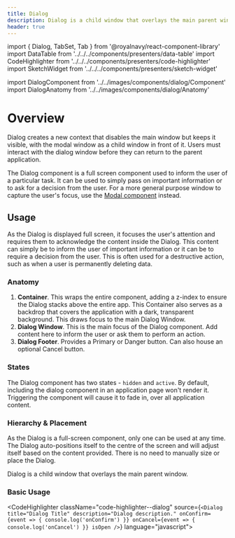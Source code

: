 ```yaml
---
title: Dialog
description: Dialog is a child window that overlays the main parent window.
header: true
---
```


import { Dialog, TabSet, Tab } from '@royalnavy/react-component-library'
import DataTable from '../../../components/presenters/data-table'
import CodeHighlighter from '../../../components/presenters/code-highlighter'
import SketchWidget from '../../../components/presenters/sketch-widget'

import DialogComponent from '../../images/components/dialog/Component'
import DialogAnatomy from '../../images/components/dialog/Anatomy'

# Overview

Dialog creates a new context that disables the main window but keeps it visible, with the modal window as a child window in front of it. Users must interact with the dialog window before they can return to the parent application. 

The Dialog component is a full screen component used to inform the user of a particular task. It can be used to simply pass on important information or to ask for a decision from the user. For a more general purpose window to capture the user's focus, use the [Modal component](/components/modal) instead.

<DialogComponent />

## Usage
As the Dialog is displayed full screen, it focuses the user's attention and requires them to acknowledge the content inside the Dialog. This content can simply be to inform the user of important information or it can be to require a decision from the user. This is often used for a destructive action, such as when a user is permanently deleting data.

<TabSet>
<Tab title="Design">
<SketchWidget name="Dialog" href="/standards-toolkit.sketch" /> 

### Anatomy

<DialogAnatomy />

1. **Container**. This wraps the entire component, adding a z-index to ensure the Dialog stacks above the entire app. This Container also serves as a backdrop that covers the application with a dark, transparent background. This draws focus to the main Dialog Window.
2. **Dialog Window**. This is the main focus of the Dialog component. Add content here to inform the user or ask them to perform an action.
3. **Dialog Footer**. Provides a Primary or Danger button. Can also house an optional Cancel button.

### States
The Dialog component has two states - `hidden` and `active`. By default, including the dialog component in an application page won't render it. Triggering the component will cause it to fade in, over all application content.


### Hierarchy & Placement
As the Dialog is a full-screen component, only one can be used at any time. The Dialog auto-positions itself to the centre of the screen and will adjust itself based on the content provided. There is no need to manually size or place the Dialog.


</Tab>

<Tab title="Develop">

Dialog is a child window that overlays the main parent window.

### Basic Usage
<CodeHighlighter className="code-highlighter--dialog" source={`<Dialog
  title="Dialog Title"
  description="Dialog description."
  onConfirm={event => {
    console.log('onConfirm')
  }}
  onCancel={event => {
    console.log('onCancel')
  }}
  isOpen
/>`} language="javascript">
  <Dialog
    className="docs-site-example-dialog"
    title="Dialog Title"
    description="Dialog description."
    onConfirm={event => {
      console.log('onConfirm')
    }}
    onCancel={event => {
      console.log('onCancel')
    }}
    isOpen
  />
</CodeHighlighter>

### Danger Usage
<CodeHighlighter className="code-highlighter--dialog" source={`<Dialog
  title="Dialog Title"
  description="Dialog description."
  onConfirm={event => {
    console.log('onConfirm')
  }}
  onCancel={event => {
    console.log('onCancel')
  }}
  danger
  isOpen
/>`} language="javascript">
  <Dialog
    className="docs-site-example-dialog"
    title="Dialog Title"
    description="Dialog description."
    onConfirm={event => {
      console.log('onConfirm')
    }}
    onCancel={event => {
      console.log('onCancel')
    }}
    danger
    isOpen
  />
</CodeHighlighter>

### Dialog Properties
<DataTable data={[
  {
    Name: 'className',
    Type: 'string',
    Required: 'False',
    Default: '',
    Description: 'Custom CSS class to add to the component',
  },
  {
    Name: 'title',
    Type: 'string',
    Required: 'False',
    Default: '',
    Description: 'The title to display at the top of the dialog',
  },
  {
    Name: 'description',
    Type: 'string',
    Required: 'False',
    Default: '',
    Description: 'The description text to display within the body of the dialog',
  },
  {
    Name: 'onConfirm',
    Type: 'Function<any>',
    Required: 'False',
    Default: '',
    Description: 'A callback function invoked when the dialog is confirmed',
  },
  {
    Name: 'onCancel',
    Type: 'Function<any>',
    Required: 'False',
    Default: '',
    Description: 'A callback function invoked when the dialog is cancelled',
  },
  {
    Name: 'danger',
    Type: 'boolean',
    Required: 'False',
    Default: '',
    Description: 'An attribute denoting that this a danger dialog',
  },
  {
    Name: 'isOpen',
    Type: 'boolean',
    Required: 'False',
    Default: '',
    Description: 'An attribute denoting the open / close state of the dialog',
  },
]} />

</Tab>
</TabSet>
